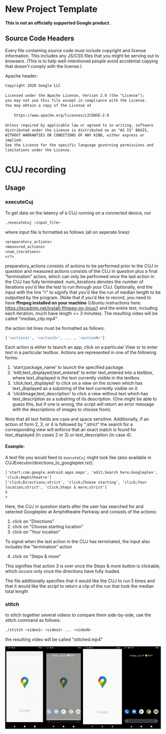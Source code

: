 # New Project Template

**This is not an officially supported Google product.**

## Source Code Headers

Every file containing source code must include copyright and license
information. This includes any JS/CSS files that you might be serving out to
browsers. (This is to help well-intentioned people avoid accidental copying that
doesn't comply with the license.)

Apache header:

    Copyright 2020 Google LLC

    Licensed under the Apache License, Version 2.0 (the "License");
    you may not use this file except in compliance with the License.
    You may obtain a copy of the License at

        https://www.apache.org/licenses/LICENSE-2.0

    Unless required by applicable law or agreed to in writing, software
    distributed under the License is distributed on an "AS IS" BASIS,
    WITHOUT WARRANTIES OR CONDITIONS OF ANY KIND, either express or implied.
    See the License for the specific language governing permissions and
    limitations under the License.

# CUJ recording

## Usage

### executeCuj

To get data on the latency of a CUJ running on a connected device, run 

```bash
./executeCuj <input_file>
```

where input file is formatted as follows (all on seperate lines):

```
<preparatory_actions> 
<measured_actions> 
<num_iterations> 
<r?>
```

preparatory_actions consists of actions to be performed prior to the CUJ 
in question and measured actions consists of the CUJ in question plus a final 
"termination" action, which can only be performed once the last action in the 
CUJ has fully terminated. num_iterations denotes the number of iterations 
you'd like the test to run through your CUJ. Optionally, end the input with 
the line "r" to signify that you'd like the run of median length to be outputted 
by the program. (Note that if you'd like to record, you need to have **ffmpeg 
installed on your machine** (Ubuntu instructions here: https://tecadmin.net/install-ffmpeg-on-linux/)
and the entire test, including each iteration, much have length <= 3 minutes). 
The resulting video will be called "median_clip.mp4"

the action list lines must be formatted as follows:

```bash
['<action1>', '<action2>', ... , '<actionN>']
```
Each action is either to launch an app, click on a particular View or to enter 
text in a particular textbox. Actions are represented in one of the following forms:
     

1. 'start;package_name' to launch the specified package.
2. 'edit;text_displayed;text_entered' to enter text_entered into a textbox, where 
    text_displayed is the text currently visible in the textbox.
3. 'click;text_displayed' to click on a view on the screen which has text_displayed 
    as a substring of the text currently visible on it.
4. 'clickImage;text_description' to click a view without text which has text_description 
    as a substring of its description. (One might be able to guess this, but if one is 
    wrong, the script will return an error message with the descriptions of images to 
    choose from).

     
Note that all text fields are case and space sensitive. Additionally, if an action 
of form 2, 3, or 4 is followed by “;strict” the search for a corresponding view 
will enforce that an exact match is found for text_displayed (in cases 2 or 3) or
text_description (in case 4).


#### Example:
A text file you would feed to ``executeCuj`` might look like (also available in CUJExecutor/directions_to_googleplex.txt):
```
['start;com.google.android.apps.maps', 'edit;Search here;Googleplex', 'click;Amphitheatre']
['click;Directions;strict', 'click;Choose starting', 'click;Your location;strict', 'click;Steps & more;strict']
5
r
```
Here, the CUJ in question starts after the user has searched for and selected Googleplex at Amphitheatre Parkway and consists of the actions:

1. click on "Directions"
2. click on "Choose starting location"
3. click on "Your location"

To signal when the last action in the CUJ has terminated, the input also includes the "termination" action

4. click on "Steps & more"  

This signifies that action 3 is over once the Steps & more button is clickable, which occurs only once the directions have fully loaded.

The file additionally specifies that it would like the CUJ to run 5 times and that it would like the script to return a clip of the run that took the median total length

### stitch

to stitch together several videos to compare them side-by-side, use the stitch command as follows:

```bash
./stitch <video1> <video2> ... <videoN>
```

the resulting video will be called "stitched.mp4" 

![](takeout_demo.gif)
